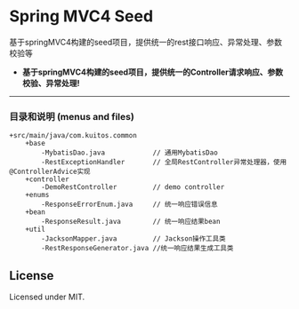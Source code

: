 # Spring MVC4 Seed
基于springMVC4构建的seed项目，提供统一的rest接口响应、异常处理、参数校验等

- **基于springMVC4构建的seed项目，提供统一的Controller请求响应、参数校验、异常处理!**

******************


### 目录和说明 (menus and files)

    +src/main/java/com.kuitos.common
        +base
            -MybatisDao.java            // 通用MybatisDao
            -RestExceptionHandler       // 全局RestController异常处理器，使用@ControllerAdvice实现
        +controller
            -DemoRestController         // demo controller
        +enums              
            -ResponseErrorEnum.java     // 统一响应错误信息
        +bean
            -ResponseResult.java        // 统一响应结果bean
        +util
            -JacksonMapper.java         // Jackson操作工具类
            -RestResponseGenerator.java //统一响应结果生成工具类

## License

Licensed under MIT.
